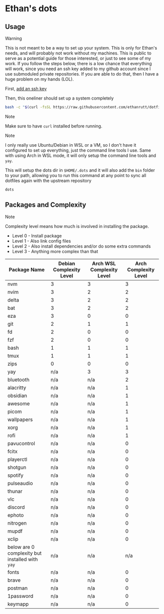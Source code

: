 # Ethan's dots

## Usage

> [!WARNING]
> This is not meant to be a way to set up your system. This is only for Ethan's
> needs, and will probably not work without my machines. This is public to
> serve as a potential guide for those interested, or just to see some of my
> work. If you follow the steps below, there is a low chance that everything
> will work, since you need an ssh key added to my github account since I use
> submoduled private repositories. If you are able to do that, then I have a
> huge problem on my hands (LOL).

First, [add an ssh key](https://docs.github.com/en/authentication/connecting-to-github-with-ssh/adding-a-new-ssh-key-to-your-github-account)

Then, this oneliner should set up a system completely
```sh
bash -c "$(curl -fsSL https://raw.githubusercontent.com/ethanrutt/dotfiles/master/bin/dots)"
```
> [!NOTE]
> Make sure to have `curl` installed before running.

> [!NOTE]
> I only really use Ubuntu/Debian in WSL or a VM, so I don't have it configured
> to set up everything, just the command line tools I use. Same with using Arch
> in WSL mode, it will only setup the command line tools and `yay`.

This will setup the dots dir in `$HOME/.dots` and it will also add the `bin`
folder to your path, allowing you to run this command at any point to sync all
dotfiles again with the upstream repository
```sh
dots
```

## Packages and Complexity
> [!NOTE]
> Complexity level means how much is involved in installing the package.
> - Level 0 - Install package
> - Level 1 - Also link config files
> - Level 2 - Also install dependencies and/or do some extra commands
> - Level 3 - Anything more complex than that

| Package Name  | Debian Complexity Level | Arch WSL Complexity Level| Arch Complexity Level|
| ------------- | ----------------------- | ------------------------ | -------------------- |
| nvm | 3 | 3 | 3 |
| nvim | 3 | 2 | 2 |
| delta | 3 | 2 | 2 |
| bat | 3 | 2 | 2 |
| eza | 3 | 0 | 0 |
| git | 2 | 1 | 1 |
| fd | 2 | 0 | 0 |
| fzf | 2 | 0 | 0 |
| bash | 1 | 1 | 1 |
| tmux | 1 | 1 | 1 |
| zips | 0 | 0 | 0 |
| yay | n/a | 3 | 3 |
| bluetooth | n/a | n/a | 2 |
| alacritty | n/a | n/a | 1 |
| obsidian | n/a | n/a | 1 |
| awesome | n/a | n/a | 1 |
| picom | n/a | n/a | 1 |
| wallpapers | n/a | n/a | 1 |
| xorg | n/a | n/a | 1 |
| rofi | n/a | n/a | 1 |
| pavucontrol | n/a | n/a | 0 |
| fcitx | n/a | n/a | 0 |
| playerctl | n/a | n/a | 0 |
| shotgun | n/a | n/a | 0 |
| spotify | n/a | n/a | 0 |
| pulseaudio | n/a | n/a | 0 |
| thunar | n/a | n/a | 0 |
| vlc | n/a | n/a | 0 |
| discord | n/a | n/a | 0 |
| ephoto | n/a | n/a | 0 |
| nitrogen | n/a | n/a | 0 |
| mupdf | n/a | n/a | 0 |
| xclip | n/a | n/a | 0 |
| below are 0 complexity but installed with `yay` | n/a | n/a | n/a |
| fonts | n/a | n/a | 0 |
| brave | n/a | n/a | 0 |
| postman | n/a | n/a | 0 |
| 1password | n/a | n/a | 0 |
| keymapp | n/a | n/a | 0 |
